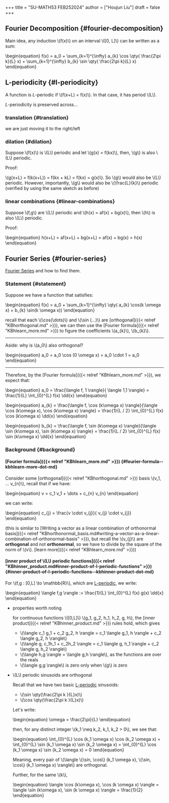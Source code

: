 +++
title = "SU-MATH53 FEB252024"
author = ["Houjun Liu"]
draft = false
+++

## Fourier Decomposition {#fourier-decomposition}

Main idea, any induction \\(f(x)\\) on an interval \\([0, L]\\) can be written as a sum:

\begin{equation}
f(x) = a\_0 + \sum\_{k=1}^{\infty} a\_{k} \cos \qty( \frac{2\pi k}{L} x) + \sum\_{k=1}^{\infty} b\_{k} \sin \qty( \frac{2\pi k}{L} x)
\end{equation}


## L-periodicity {#l-periodicity}

A function is $L$-periodic if \\(f(x+L) = f(x)\\). In that case, it has period \\(L\\).

$L$-periodicity is preserved across...


### translation {#translation}

we are just moving it to the right/left


### dilation {#dilation}

Suppose \\(f(x)\\) is \\(L\\) periodic and let \\(g(x) = f(kx)\\), then, \\(g\\) is also \\(L\\) periodic.

Proof:

\\(g(x+L) = f(k(x+L)) = f(kx + kL) = f(kx) = g(x)\\). So \\(g\\) would also be \\(L\\) periodic. However, importantly, \\(g\\) would also be \\(\frac{L}{k}\\) periodic (verified by using the same sketch as before)


### linear combinations {#linear-combinations}

Suppose \\(f,g\\) are \\(L\\) periodic and \\(h(x) = af(x) + bg(x)\\), then \\(h\\) is also \\(L\\) periodic.

Proof:

\begin{equation}
h(x+L) = af(x+L) + bg(x+L) = af(x) + bg(x) = h(x)
\end{equation}


## Fourier Series {#fourier-series}

[Fourier Series](#fourier-series) and how to find them.


### Statement {#statement}

Suppose we have a function that satisfies:

\begin{equation}
f(x) = a\_0 + \sum\_{k=1}^{\infty} \qty( a\_{k} \cos(k \omega x) + b\_{k} \sin(k \omega x))
\end{equation}

recall that each \\(\cos(\dots)\\)  and \\(\sin (...)\\) are [orthogonal]({{< relref "KBhorthogonal.md" >}}), we can then use the [Fourier formula]({{< relref "KBhlearn_more.md" >}}) to figure the coefficients \\(a\_{k}\\), \\(b\_{k}\\).

---

Aside: why is \\(a\_0\\) also orthogonal?

\begin{equation}
a\_0 = a\_0 \cos (0 \omega x) = a\_0 \cdot 1  = a\_0
\end{equation}

---

Therefore, by the [Fourier formula]({{< relref "KBhlearn_more.md" >}}), we expect that:

\begin{equation}
a\_0 = \frac{\langle f, 1 \rangle}{ \langle 1,1 \rangle} = \frac{1}{L} \int\_{0}^{L} f(x) \dd{x}
\end{equation}

\begin{equation}
a\_{k} = \frac{\langle f, \cos (k\omega x) \rangle}{\langle \cos (k\omega x), \cos (k\omega x) \rangle} = \frac{1}{L / 2} \int\_{0}^{L} f(x) \cos (k\omega x) \dd{x}
\end{equation}

\begin{equation}
b\_{k} = \frac{\langle f, \sin (k\omega x) \rangle}{\langle \sin (k\omega x), \sin (k\omega x) \rangle} = \frac{1}{L / 2} \int\_{0}^{L} f(x) \sin (k\omega x) \dd{x}
\end{equation}


### Background {#background}


#### [Fourier formula]({{< relref "KBhlearn_more.md" >}}) {#fourier-formula--kbhlearn-more-dot-md}

Consider some [orthogonal]({{< relref "KBhorthogonal.md" >}}) basis \\(v\_1, ... v\_{n}\\), recall that if we have:

\begin{equation}
v = c\_1 v\_1 + \dots + c\_{n} v\_{n}
\end{equation}

we can write:

\begin{equation}
c\_{j} = \frac{v \cdot v\_{j}}{ v\_{j} \cdot v\_{j}}
\end{equation}

(this is similar to [Writing a vector as a linear combination of orthonormal basis]({{< relref "KBhorthonormal_basis.md#writing-a-vector-as-a-linear-combination-of-orthonormal-basis" >}}), but recall the \\(v\_{j}\\) are **orthogonal** and not **orthonormal**, so we have to divide by the square of the norm of \\(v\\). [learn more]({{< relref "KBhlearn_more.md" >}}))


#### [inner product of \\(L\\) periodic functions]({{< relref "KBhinner_product.md#inner-product-of-l-periodic-functions" >}}) {#inner-product-of-l-periodic-functions--kbhinner-product-dot-md}

For \\(f,g : [0,L] \to \mathbb{R}\\), which are [L-periodic](#l-periodicity), we write:

\begin{equation}
\langle f,g \rangle := \frac{1}{L} \int\_{0}^{L} f(x) g(x) \dd{x}
\end{equation}

<!--list-separator-->

-  properties worth noting

    for continuous functions \\([0,L]\\) \\(g\_1, g\_2, h\_1, h\_2, g, h\\), the [inner product]({{< relref "KBhinner_product.md" >}}) rules hold, which gives

    -   \\(\langle c\_1 g\_1 + c\_2 g\_2, h \rangle = c\_1 \langle g\_1, h \rangle + c\_2 \langle g\_2, h \rangle\\)
    -   \\(\langle g, c\_1h\_1 + c\_2h\_2 \rangle = c\_1 \langle g, h\_1 \rangle + c\_2 \langle g, h\_2 \rangle\\)
    -   \\(\langle h,g \rangle = \langle g,h \rangle\\), as the functions are over the reals
    -   \\(\langle g,g \rangle\\) is zero only when \\(g\\) is zero

<!--list-separator-->

-  \\(L\\) periodic sinusoids are orthogonal

    Recall that we have two basic [L-periodic](#l-periodicity) sinusoids:

    -   \\(\sin \qty(\frac{2\pi k }{L}x)\\)
    -   \\(\cos \qty(\frac{2\pi k }{L}x)\\)

    Let's write:

    \begin{equation}
    \omega = \frac{2\pi}{L}
    \end{equation}

    then, for any distinct integer \\(k\_1 \neq k\_2, k\_1, k\_2 > 0\\), we see that:

    \begin{equation}
    \int\_{0}^{L} \cos (k\_1 \omega x) \cos (k\_2 \omega x) = \int\_{0}^{L} \sin (k\_1 \omega x) \sin (k\_2 \omega x) = \int\_{0}^{L} \cos (k\_1 \omega x) \sin (k\_2 \omega x) = 0
    \end{equation}

    Meaning, every pair of \\(\langle \\{\sin, \cos\\} (k\_1 \omega x), \\{\sin, \cos\\} (k\_1 \omega x) \rangle\\) are orthogonal.

    Further, for the same \\(k\\),

    \begin{equation}
    \langle \cos (k\omega x), \cos (k \omega x) \rangle = \langle \sin (k\omega x), \sin (k \omega x) \rangle = \frac{1}{2}
    \end{equation}
